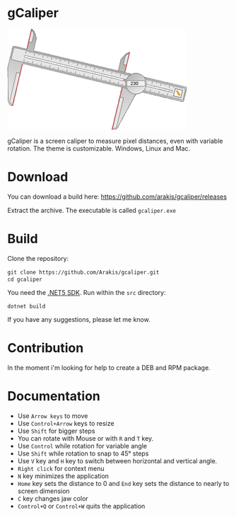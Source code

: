 gCaliper
========

![screenshot](media/screenshot.png)

gCaliper is a screen caliper to measure pixel distances, even with variable rotation. The theme is customizable. Windows, Linux and Mac.

Download
========

You can download a build here:
https://github.com/arakis/gcaliper/releases

Extract the archive. The executable is called `gcaliper.exe`

Build
=====

Clone the repository:
```
git clone https://github.com/Arakis/gcaliper.git
cd gcaliper
```

You need the [.NET5 SDK](https://dotnet.microsoft.com/download/dotnet/5.0). Run within the `src` directory:
```
dotnet build
```

If you have any suggestions, please let me know.

Contribution
============
In the moment i'm looking for help to create a DEB and RPM package.

Documentation
=============

* Use `Arrow keys` to move
* Use `Control+Arrow` keys to resize
* Use `Shift` for bigger steps
* You can rotate with Mouse or with `R` and `T` key.
* Use `Control` while rotation for variable angle
* Use `Shift` while rotation to snap to 45° steps
* Use `V` key and `H` key to switch between horizontal and vertical angle.
* `Right click` for context menu
* `N` key minimizes the application
* `Home` key sets the distance to 0 and `End` key sets the distance to nearly to screen dimension
* `C` key changes jaw color
* `Control+Q` or `Control+W` quits the application
